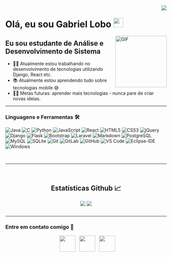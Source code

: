 <img align="right" src="http://estruyf-github.azurewebsites.net/api/VisitorHit?user=gabrielrbl&repo=gabrielrbl&countColorcountColor&countColor=%237B1E7B"/>

# Olá, eu sou Gabriel Lobo <img width="30px" src="https://media.tenor.com/images/3b388fe03da271d2674faf85eb7c3fcd/tenor.gif" />

<img align="right" alt="GIF" height="160px" src="https://media.giphy.com/media/du3J3cXyzhj75IOgvA/giphy.gif" />

## Eu sou estudante de Análise e Desenvolvimento de Sistema

- 👨‍💻 Atualmente estou trabalhando no desenvolvimento de tecnologias utilizando Django, React etc.
- 📚 Atualmente estou aprendendo tudo sobre tecnologias mobile 😅
- 💪🏼 Metas futuras: aprender mais tecnologias - nunca pare de criar novas ideias. 

---

### Linguagens e Ferramentas 🛠 

![Java](http://img.shields.io/badge/-Java-5B4638?style=flat-square&logo=java&logoColor=ffffff)
![C](http://img.shields.io/badge/-C-A8B9CC?style=flat-square&logo=c&logoColor=ffffff)
![Python](http://img.shields.io/badge/-Python-3776AB?style=flat-square&logo=python&logoColor=ffffff)
![JavaScript](https://img.shields.io/badge/-JavaScript-%23F7DF1C?style=flat-square&logo=javascript&logoColor=000000&labelColor=%23F7DF1C&color=%23FFCE5A)
![React](https://img.shields.io/badge/-React-61DAFB?style=flat-square&logo=react&logoColor=ffffff)
![HTML5](https://img.shields.io/badge/-HTML5-%23E44D27?style=flat-square&logo=html5&logoColor=ffffff)
![CSS3](https://img.shields.io/badge/-CSS3-%231572B6?style=flat-square&logo=css3)
![jQuery](https://img.shields.io/badge/jQuery-0769AD?style=flat-square&logo=jQuery)
![Django](https://img.shields.io/badge/Django-092E20?style=flat-square&logo=Django)
![Flask](https://img.shields.io/badge/Flask-000000?style=flat-square&logo=Flask)
![Bootstrap](https://img.shields.io/badge/-Bootstrap-563D7C?style=flat-square&logo=Bootstrap)
![Laravel](https://img.shields.io/badge/Laravel-FF2D20?style=flat-square&logoColor=white&logo=Laravel)
![Markdown](https://img.shields.io/badge/-Markdown-000000?style=flat-square&logo=markdown)
![PostgreSQL](https://img.shields.io/badge/PostgreSQL-316192?style=flat-square&logo=PostgreSQL)
![MySQL](https://img.shields.io/badge/MySQL-00000F?style=flat-square&logo=MySQL)
![SQLite](https://img.shields.io/badge/SQLite-07405E?style=flat-square&logo=SQLite)
![Git](https://img.shields.io/badge/-Git-%23F05032?style=flat-square&logo=git&logoColor=%23ffffff)
![GitLab](https://img.shields.io/badge/-GitLab-FCA121?style=flat-square&logo=gitlab)
![GitHub](https://img.shields.io/badge/-GitHub-181717?style=flat-square&logo=github)
![VS Code](http://img.shields.io/badge/-VS%20Code-007ACC?style=flat-square&logo=visual-studio-code&logoColor=ffffff)
![Eclipse-IDE](http://img.shields.io/badge/-Eclipse-2C2255?style=flat-square&logo=eclipse&logoColor=ffffff)
![Windows](http://img.shields.io/badge/-Windows-0078D6?style=flat-square&logo=windows&logoColor=ffffff)

<br/>

---

<br/>

  <h2 align="center"> Estatísticas Github 📈 </h2>
  
  <div align="center"> 
    <img align="center" src="https://github-readme-stats-gabrielrbl.vercel.app/api?username=gabrielrbl&show_icons=true&include_all_commits=true&count_private=true&theme=react&line_height=40" />
    <img align="center" src="https://github-readme-stats-gabrielrbl.vercel.app/api/top-langs/?username=gabrielrbl&theme=react&line_height=40&hide=css"/>
  </div>

<br/>

---

### Entre em contato comigo 📝

<p align="center">
&nbsp; <a href="https://www.instagram.com/gabrielrbl" target="_blank" rel="noopener noreferrer"><img src="https://img.icons8.com/plasticine/100/000000/instagram-new.png" width="50" /></a>  
&nbsp; <a href="https://www.linkedin.com/in/gabrielrbl/" target="_blank" rel="noopener noreferrer"><img src="https://img.icons8.com/plasticine/100/000000/linkedin.png" width="50" /></a>
&nbsp; <a href="mailto:gabrielrblgbi@gmail.com" target="_blank" rel="noopener noreferrer"><img src="https://img.icons8.com/plasticine/100/000000/gmail.png"  width="50" /></a>

</p>

